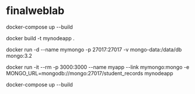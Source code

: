 # finalweblab


docker-compose up --build

docker build -t mynodeapp .

docker run -d --name mymongo -p 27017:27017 -v mongo-data:/data/db mongo:3.2

docker run -it --rm -p 3000:3000 --name myapp --link mymongo:mongo -e MONGO_URL=mongodb://mongo:27017/student_records mynodeapp

docker-compose up --build